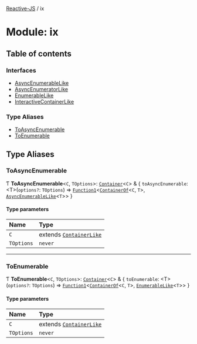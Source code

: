 [Reactive-JS](../README.md) / ix

# Module: ix

## Table of contents

### Interfaces

- [AsyncEnumerableLike](../interfaces/ix.AsyncEnumerableLike.md)
- [AsyncEnumeratorLike](../interfaces/ix.AsyncEnumeratorLike.md)
- [EnumerableLike](../interfaces/ix.EnumerableLike.md)
- [InteractiveContainerLike](../interfaces/ix.InteractiveContainerLike.md)

### Type Aliases

- [ToAsyncEnumerable](ix.md#toasyncenumerable)
- [ToEnumerable](ix.md#toenumerable)

## Type Aliases

### ToAsyncEnumerable

Ƭ **ToAsyncEnumerable**<`C`, `TOptions`\>: [`Container`](containers.md#container)<`C`\> & { `toAsyncEnumerable`: <T\>(`options?`: `TOptions`) => [`Function1`](functions.md#function1)<[`ContainerOf`](containers.md#containerof)<`C`, `T`\>, [`AsyncEnumerableLike`](../interfaces/ix.AsyncEnumerableLike.md)<`T`\>\>  }

#### Type parameters

| Name | Type |
| :------ | :------ |
| `C` | extends [`ContainerLike`](../interfaces/containers.ContainerLike.md) |
| `TOptions` | `never` |

___

### ToEnumerable

Ƭ **ToEnumerable**<`C`, `TOptions`\>: [`Container`](containers.md#container)<`C`\> & { `toEnumerable`: <T\>(`options?`: `TOptions`) => [`Function1`](functions.md#function1)<[`ContainerOf`](containers.md#containerof)<`C`, `T`\>, [`EnumerableLike`](../interfaces/ix.EnumerableLike.md)<`T`\>\>  }

#### Type parameters

| Name | Type |
| :------ | :------ |
| `C` | extends [`ContainerLike`](../interfaces/containers.ContainerLike.md) |
| `TOptions` | `never` |

